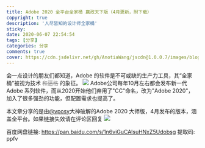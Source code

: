 ```yaml
---
title: Adobe 2020 全平台全家桶 赢政天下版（4月更新，附下载）
copyright: true
description: '人尽皆知的设计师全家桶'
sticky: 
date: 2020-06-07 22:54:54
tags: [分享]
categories: 分享
comments: true
cover: https://cdn.jsdelivr.net/gh/AnotiaWang/jscdn@1.0.0.7/images/blog/Adobe2020/cover.jpg
---
```


会一点设计的朋友们都知道，Adobe 的软件是不可或缺的生产力工具，其“全家桶”被视为技术<font color=grey> ~~和逼格~~ </font>的象征。
![](https://cdn.jsdelivr.net/gh/AnotiaWang/jscdn@1.0.0.7/images/blog/Adobe2020/Adobe2020.jpg)
Adobe公司每年10月左右都会发布新一代 Adobe 系列软件，而从2020开始他们弃用了"CC"命名，改为"Adobe 2020"，加入了很多强劲的功能，但配置需求也提高了。

本文章分享的是由[@vposy](https://www.weibo.com/vposy)大神破解的Adobe 2020 大师版，4月发布的版本，涵盖全平台。如果链接失效请在评论区回复
![](https://cdn.jsdelivr.net/gh/AnotiaWang/jscdn@1.0.0.7/images/blog/Adobe2020/AdobeCC.jpg)

百度网盘链接: https://pan.baidu.com/s/1n6viGuCAlsuHNxZ5Udobsg 提取码: ppfv